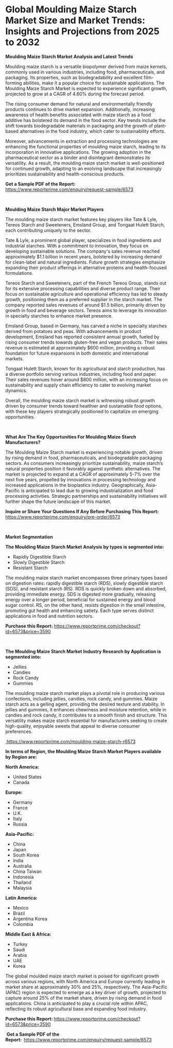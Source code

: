 <p><h1>Global Moulding Maize Starch Market Size and Market Trends: Insights and Projections from 2025 to 2032</h1></p><p><strong>Moulding Maize Starch Market Analysis and Latest Trends</strong></p>
<p><p>Moulding maize starch is a versatile biopolymer derived from maize kernels, commonly used in various industries, including food, pharmaceuticals, and packaging. Its properties, such as biodegradability and excellent film-forming abilities, make it a popular choice for sustainable applications. The Moulding Maize Starch Market is expected to experience significant growth, projected to grow at a CAGR of 4.60% during the forecast period.</p><p>The rising consumer demand for natural and environmentally friendly products continues to drive market expansion. Additionally, increasing awareness of health benefits associated with maize starch as a food additive has bolstered its demand in the food sector. Key trends include the shift towards biodegradable materials in packaging and the growth of plant-based alternatives in the food industry, which cater to sustainability efforts.</p><p>Moreover, advancements in extraction and processing technologies are enhancing the functional properties of moulding maize starch, leading to its incorporation in innovative applications. The growing adoption in the pharmaceutical sector as a binder and disintegrant demonstrates its versatility. As a result, the moulding maize starch market is well-positioned for continued growth, adapting to an evolving landscape that increasingly prioritizes sustainability and health-conscious products.</p></p>
<p><strong>Get a Sample PDF of the Report:&nbsp;</strong> <a href="https://www.reportprime.com/enquiry/request-sample/6573?utm_campaign=4602&utm_medium=2&utm_source=Github&utm_content=ia&utm_term=16052025&utm_id=moulding-maize-starch">https://www.reportprime.com/enquiry/request-sample/6573</a></p>
<p>&nbsp;</p>
<p><strong>Moulding Maize Starch Major Market Players</strong></p>
<p><p>The moulding maize starch market features key players like Tate & Lyle, Tereos Starch and Sweeteners, Emsland Group, and Tongaat Hulett Starch, each contributing uniquely to the sector.</p><p>Tate & Lyle, a prominent global player, specializes in food ingredients and industrial starches. With a commitment to innovation, they focus on developing sustainable solutions. The company's sales revenue reached approximately $1.1 billion in recent years, bolstered by increasing demand for clean-label and natural ingredients. Future growth strategies emphasize expanding their product offerings in alternative proteins and health-focused formulations.</p><p>Tereos Starch and Sweeteners, part of the French Tereos Group, stands out for its extensive processing capabilities and diverse product range. Their focus on sustainable agriculture and operational efficiency has led to steady growth, positioning them as a preferred supplier in the starch market. The company reported sales revenues of around $1.5 billion, primarily driven by growth in food and beverage sectors. Tereos aims to leverage its innovation in specialty starches to enhance market presence.</p><p>Emsland Group, based in Germany, has carved a niche in specialty starches derived from potatoes and peas. With advancements in product development, Emsland has reported consistent annual growth, fueled by rising consumer trends towards gluten-free and vegan products. Their sales revenue is estimated at approximately $600 million, providing a robust foundation for future expansions in both domestic and international markets.</p><p>Tongaat Hulett Starch, known for its agricultural and starch production, has a diverse portfolio serving various industries, including food and paper. Their sales revenues hover around $800 million, with an increasing focus on sustainability and supply chain efficiency to cater to evolving market dynamics.</p><p>Overall, the moulding maize starch market is witnessing robust growth driven by consumer trends toward healthier and sustainable food options, with these key players strategically positioned to capitalize on emerging opportunities.</p></p>
<p>&nbsp;</p>
<p><strong>What Are The Key Opportunities For Moulding Maize Starch Manufacturers?</strong></p>
<p><p>The Moulding Maize Starch market is experiencing notable growth, driven by rising demand in food, pharmaceuticals, and biodegradable packaging sectors. As consumers increasingly prioritize sustainability, maize starch’s natural properties position it favorably against synthetic alternatives. The market is projected to expand at a CAGR of approximately 5-7% over the next five years, propelled by innovations in processing technology and increased applications in the bioplastics industry. Geographically, Asia-Pacific is anticipated to lead due to growing industrialization and food processing activities. Strategic partnerships and sustainability initiatives will further shape the future landscape of this market.</p></p>
<p><strong>Inquire or Share Your Questions If Any Before Purchasing This Report:</strong> <a href="https://www.reportprime.com/enquiry/pre-order/6573?utm_campaign=4602&utm_medium=2&utm_source=Github&utm_content=ia&utm_term=16052025&utm_id=moulding-maize-starch">https://www.reportprime.com/enquiry/pre-order/6573</a></p>
<p>&nbsp;</p>
<p><strong>Market Segmentation</strong></p>
<p><strong>The Moulding Maize Starch Market Analysis by types is segmented into:</strong></p>
<p><ul><li>Rapidly Digestible Starch</li><li>Slowly Digestible Starch</li><li>Resistant Starch</li></ul></p>
<p><p>The moulding maize starch market encompasses three primary types based on digestion rates: rapidly digestible starch (RDS), slowly digestible starch (SDS), and resistant starch (RS). RDS is quickly broken down and absorbed, providing immediate energy. SDS is digested more gradually, releasing energy over a longer period, beneficial for sustained energy and blood sugar control. RS, on the other hand, resists digestion in the small intestine, promoting gut health and enhancing satiety. Each type serves distinct applications in food and nutrition sectors.</p></p>
<p><strong>Purchase this Report:&nbsp;</strong><a href="https://www.reportprime.com/checkout?id=6573&price=3590&utm_campaign=4602&utm_medium=2&utm_source=Github&utm_content=ia&utm_term=16052025&utm_id=moulding-maize-starch">https://www.reportprime.com/checkout?id=6573&price=3590</a></p>
<p>&nbsp;</p>
<p><strong>The Moulding Maize Starch Market Industry Research by Application is segmented into:</strong></p>
<p><ul><li>Jellies</li><li>Candies</li><li>Rock Candy</li><li>Gummies</li></ul></p>
<p><p>The moulding maize starch market plays a pivotal role in producing various confections, including jellies, candies, rock candy, and gummies. Maize starch acts as a gelling agent, providing the desired texture and stability. In jellies and gummies, it enhances chewiness and moisture retention, while in candies and rock candy, it contributes to a smooth finish and structure. This versatility makes maize starch essential for manufacturers seeking to create high-quality, enjoyable sweets that appeal to diverse consumer preferences.</p></p>
<p><a href="https://www.reportprime.com/moulding-maize-starch-r6573?utm_campaign=4602&utm_medium=2&utm_source=Github&utm_content=ia&utm_term=16052025&utm_id=moulding-maize-starch">&nbsp;https://www.reportprime.com/moulding-maize-starch-r6573</a></p>
<p><strong>In terms of Region, the Moulding Maize Starch Market Players available by Region are:</strong></p>
<p>
    <p> <strong> North America: </strong>
        <ul>
            <li>United States</li>
            <li>Canada</li>
        </ul>
        </p> 
    <p> <strong> Europe: </strong>
        <ul>
            <li>Germany</li>
            <li>France</li>
            <li>U.K.</li>
            <li>Italy</li>
            <li>Russia</li>
        </ul>
        </p> 
    <p> <strong> Asia-Pacific: </strong>
        <ul>
            <li>China</li>
            <li>Japan</li>
            <li>South Korea</li>
            <li>India</li>
            <li>Australia</li>
            <li>China Taiwan</li>
            <li>Indonesia</li>
            <li>Thailand</li>
            <li>Malaysia</li>
        </ul>
        </p> 
    <p> <strong> Latin America: </strong>
        <ul>
            <li>Mexico</li>
            <li>Brazil</li>
            <li>Argentina Korea</li>
            <li>Colombia</li>
        </ul>
        </p> 
    <p> <strong> Middle East & Africa: </strong>
        <ul>
            <li>Turkey</li>
            <li>Saudi</li>
            <li>Arabia</li>
            <li>UAE</li>
            <li>Korea</li>
        </ul>
    </p>
    </p>
<p><p>The global moulded maize starch market is poised for significant growth across various regions, with North America and Europe currently leading in market share at approximately 30% and 25%, respectively. The Asia-Pacific (APAC) region is expected to emerge as a key driver of growth, projected to capture around 25% of the market share, driven by rising demand in food applications. China is anticipated to play a crucial role within APAC, reflecting its robust agricultural base and expanding food industry.</p></p>
<p><strong>Purchase this Report: </strong><a href="https://www.reportprime.com/checkout?id=6573&price=3590&utm_campaign=4602&utm_medium=2&utm_source=Github&utm_content=ia&utm_term=16052025&utm_id=moulding-maize-starch">https://www.reportprime.com/checkout?id=6573&price=3590</a></p>
<p>&nbsp;<strong>Get a Sample PDF of the Report:&nbsp;&nbsp;</strong><a href="https://www.reportprime.com/enquiry/request-sample/6573?utm_campaign=4602&utm_medium=2&utm_source=Github&utm_content=ia&utm_term=16052025&utm_id=moulding-maize-starch">https://www.reportprime.com/enquiry/request-sample/6573</a></p>
<p><strong></strong></p>
<p><p></p><p></p><p></p></p>